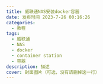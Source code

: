 ```yaml
---
title: 威联通NAS安装docker容器
date: 发布时间 2023-7-26 00:16:26
categories:
  - 教程
tags:
  - 威联通
  - NAS
  - docker
  - container station
  - 容器
description: 描述
cover: 封面图片（可选，没有请删掉这一行）
---
```

